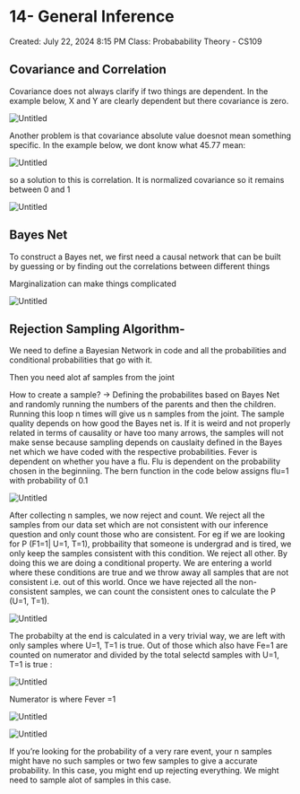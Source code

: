 # 14- General Inference

Created: July 22, 2024 8:15 PM
Class: Probabability Theory - CS109

## Covariance and Correlation

Covariance does not always clarify if two things are dependent. In the example below, X and Y are clearly dependent but there covariance is zero.  

![Untitled](14-%20General%20Inference%200aca13a560354f1dbcb485c9a92aa136/Untitled.png)

Another problem is that covariance absolute value doesnot mean something specific. In the example below, we dont know what 45.77 mean:

![Untitled](14-%20General%20Inference%200aca13a560354f1dbcb485c9a92aa136/Untitled%201.png)

so a solution to this is correlation. It is normalized covariance so it remains between 0 and 1
 

![Untitled](14-%20General%20Inference%200aca13a560354f1dbcb485c9a92aa136/Untitled%202.png)

## Bayes Net

To construct a Bayes net, we first need a causal network that can be built by guessing or by finding out the correlations between different things 

Marginalization can make things complicated

![Untitled](14-%20General%20Inference%200aca13a560354f1dbcb485c9a92aa136/Untitled%203.png)

## Rejection Sampling Algorithm-

We need to define a Bayesian Network in code and all the probabilities and conditional probabilities that go with it.

Then you need alot af samples from the joint

How to create a sample? → Defining the probabilites based on Bayes Net and randomly running the numbers of the parents and then the children. Running this loop n times will give us n samples from the joint. The sample quality depends on how good the Bayes net is. If it is weird and not properly related in terms of causality or have too many arrows, the samples will not make sense because sampling depends on causlaity defined in the Bayes net which we have coded with the respective probabilities.  Fever is dependent on whether you have a flu. Flu is dependent on the probability chosen in the beginniing. The bern function in the code below assigns flu=1 with probability of 0.1 

![Untitled](14-%20General%20Inference%200aca13a560354f1dbcb485c9a92aa136/Untitled%204.png)

After collecting n samples, we now reject and count. We reject all the samples from our data set which are not consistent with our inference question and only count those who are consistent. For eg if we are looking for P (F1=1| U=1, T=1), probbaility that someone is undergrad and is tired, we only keep the samples consistent with this condition. We reject all other. By doing this we are doing a conditional property. We are entering a world where these conditions are true and we throw away all samples that are not consistent i.e. out of this world. Once we have rejected all the non-consistent samples, we can count the consistent ones to calculate the P (U=1, T=1). 

![Untitled](14-%20General%20Inference%200aca13a560354f1dbcb485c9a92aa136/Untitled%205.png)

The probabilty at the end is calculated in a very trivial way, we are left with only samples where U=1, T=1 is true. Out of those which also have Fe=1 are counted on numerator and divided by the total selectd samples with U=1, T=1 is true :

![Untitled](14-%20General%20Inference%200aca13a560354f1dbcb485c9a92aa136/Untitled%206.png)

Numerator is where Fever =1

![Untitled](14-%20General%20Inference%200aca13a560354f1dbcb485c9a92aa136/Untitled%207.png)

![Untitled](14-%20General%20Inference%200aca13a560354f1dbcb485c9a92aa136/Untitled%208.png)

If you’re looking for the probability of a very rare event, your n samples might have no such samples or two few samples to give a accurate probability. In this case, you might end up rejecting everything.  We might need to sample alot of samples in this case.